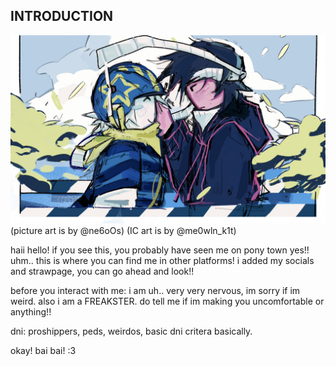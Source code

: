 ## INTRODUCTION
![alt text](IMG_7398.jpeg)
(picture art is by @ne6oOs)
(IC art is by @me0wln_k1t)

haii hello! if you see this, you probably have seen me on pony town yes!! uhm.. this is where you can find me in other platforms! i added my socials and strawpage, you can go ahead and look!!

before you interact with me: i am uh.. very very nervous, im sorry if im weird. also i am a FREAKSTER. do tell me if im making you uncomfortable or anything!! 

dni: proshippers, peds, weirdos, basic dni critera basically. 

okay! bai bai! :3
